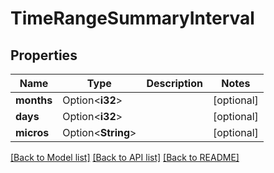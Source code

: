 # TimeRangeSummaryInterval

## Properties

Name | Type | Description | Notes
------------ | ------------- | ------------- | -------------
**months** | Option<**i32**> |  | [optional]
**days** | Option<**i32**> |  | [optional]
**micros** | Option<**String**> |  | [optional]

[[Back to Model list]](../README.md#documentation-for-models) [[Back to API list]](../README.md#documentation-for-api-endpoints) [[Back to README]](../README.md)


